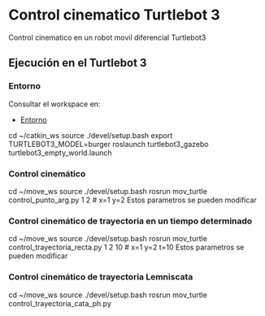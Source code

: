 # Control cinematico Turtlebot 3
Control cinematico en un robot movil diferencial Turtlebot3

## Ejecución en el Turtlebot 3

### Entorno 
Consultar el workspace en:
- [Entorno](https://github.com/itzchav/Entorno-Division-Estudios-Posgrado)


cd ~/catkin_ws
source ./devel/setup.bash
export TURTLEBOT3_MODEL=burger
roslaunch turtlebot3_gazebo turtlebot3_empty_world.launch 


### Control cinemático
cd ~/move_ws
source ./devel/setup.bash
rosrun mov_turtle control_punto_arg.py 1 2 # x=1 y=2 Estos parametros se pueden modificar

### Control cinemático de trayectoria en un tiempo determinado
cd ~/move_ws
source ./devel/setup.bash
rosrun mov_turtle control_trayectoria_recta.py 1 2 10 # x=1 y=2 t=10 Estos parametros se pueden modificar


### Control cinemático de trayectoria Lemniscata
cd ~/move_ws
source ./devel/setup.bash
rosrun mov_turtle control_trayectoria_cata_ph.py

